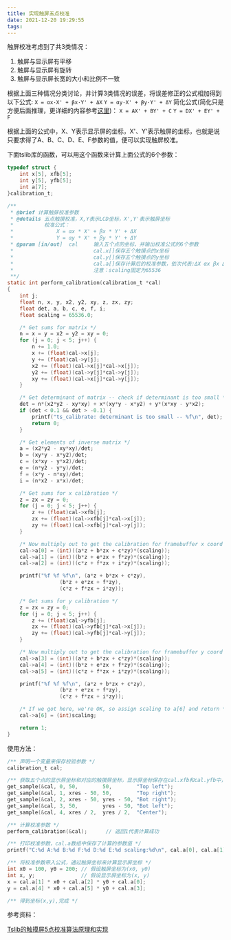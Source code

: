 ```yaml
---
title: 实现触屏五点校准
date: 2021-12-20 19:29:55
tags:
---
```


触屏校准考虑到了共3类情况：
1. 触屏与显示屏有平移
2. 触屏与显示屏有旋转
3. 触屏与显示屏长宽的大小和比例不一致

根据上面三种情况分类讨论，并计算3类情况的误差，将误差修正的公式相加得到以下公式:
`X = αx·X' + βx·Y' + ΔX`
`Y = αy·X' + βy·Y' + ΔY`
简化公式(简化只是方便后面推理，更详细的内容参考[这里](https://blog.csdn.net/witnessiz/article/details/104741588?spm=1001.2101.3001.6650.4&utm_medium=distribute.pc_relevant.none-task-blog-2%7Edefault%7ECTRLIST%7Edefault-4.no_search_link&depth_1-utm_source=distribute.pc_relevant.none-task-blog-2%7Edefault%7ECTRLIST%7Edefault-4.no_search_link))：
`X = AX' + BY' + C`
`Y = DX' + EY' + F`

根据上面的公式中，X、Y表示显示屏的坐标，X'、Y'表示触屏的坐标，也就是说只要求得了A、B、C、D、E、F参数的值，便可以实现触屏校准。

下面tslib库的函数，可以用这个函数来计算上面公式的6个参数：
```c
typedef struct {
	int x[5], xfb[5];
	int y[5], yfb[5];
	int a[7];
}calibration_t;

/**
 * @brief 计算触屏校准参数 
 * @details 五点触摸校准，X,Y表示LCD坐标，X',Y'表示触屏坐标
 *          校准公式：
 *              X = αx * X' + βx * Y' + ΔX
 *              Y = αy * X' + βy * Y' + ΔY
 * @param [in/out]  cal     输入五个点的坐标，并输出校准公式的6个参数
 *                          cal.x[]保存五个触摸点的x坐标
 *                          cal.y[]保存五个触摸点的y坐标
 *                          cal.a[]保存计算后的校准参数，依次代表:ΔX αx βx ΔY αy βy scaling
 *                          注意：scaling固定为65536
 **/
static int perform_calibration(calibration_t *cal)
{
	int j;
	float n, x, y, x2, y2, xy, z, zx, zy;
	float det, a, b, c, e, f, i;
	float scaling = 65536.0;

	/* Get sums for matrix */
	n = x = y = x2 = y2 = xy = 0;
	for (j = 0; j < 5; j++) {
		n += 1.0;
		x += (float)cal->x[j];
		y += (float)cal->y[j];
		x2 += (float)(cal->x[j]*cal->x[j]);
		y2 += (float)(cal->y[j]*cal->y[j]);
		xy += (float)(cal->x[j]*cal->y[j]);
	}

	/* Get determinant of matrix -- check if determinant is too small */
	det = n*(x2*y2 - xy*xy) + x*(xy*y - x*y2) + y*(x*xy - y*x2);
	if (det < 0.1 && det > -0.1) {
		printf("ts_calibrate: determinant is too small -- %f\n", det);
		return 0;
	}

	/* Get elements of inverse matrix */
	a = (x2*y2 - xy*xy)/det;
	b = (xy*y - x*y2)/det;
	c = (x*xy - y*x2)/det;
	e = (n*y2 - y*y)/det;
	f = (x*y - n*xy)/det;
	i = (n*x2 - x*x)/det;

	/* Get sums for x calibration */
	z = zx = zy = 0;
	for (j = 0; j < 5; j++) {
		z += (float)cal->xfb[j];
		zx += (float)(cal->xfb[j]*cal->x[j]);
		zy += (float)(cal->xfb[j]*cal->y[j]);
	}

	/* Now multiply out to get the calibration for framebuffer x coord */
	cal->a[0] = (int)((a*z + b*zx + c*zy)*(scaling));
	cal->a[1] = (int)((b*z + e*zx + f*zy)*(scaling));
	cal->a[2] = (int)((c*z + f*zx + i*zy)*(scaling));

	printf("%f %f %f\n", (a*z + b*zx + c*zy),
			     (b*z + e*zx + f*zy),
			     (c*z + f*zx + i*zy));

	/* Get sums for y calibration */
	z = zx = zy = 0;
	for (j = 0; j < 5; j++) {
		z += (float)cal->yfb[j];
		zx += (float)(cal->yfb[j]*cal->x[j]);
		zy += (float)(cal->yfb[j]*cal->y[j]);
	}

	/* Now multiply out to get the calibration for framebuffer y coord */
	cal->a[3] = (int)((a*z + b*zx + c*zy)*(scaling));
	cal->a[4] = (int)((b*z + e*zx + f*zy)*(scaling));
	cal->a[5] = (int)((c*z + f*zx + i*zy)*(scaling));

	printf("%f %f %f\n", (a*z + b*zx + c*zy),
			     (b*z + e*zx + f*zy),
			     (c*z + f*zx + i*zy));

	/* If we got here, we're OK, so assign scaling to a[6] and return */
	cal->a[6] = (int)scaling;

	return 1;
}
```

使用方法：
```c
/** 声明一个变量来保存校验参数 */
calibration_t cal;

/** 获取五个点的显示屏坐标和对应的触摸屏坐标，显示屏坐标保存在cal.xfb和cal.yfb中，触屏坐标保存在cal.x和cal.y中 */
get_sample(&cal, 0, 50,        50,        "Top left");
get_sample(&cal, 1, xres - 50, 50,        "Top right");
get_sample(&cal, 2, xres - 50, yres - 50, "Bot right");
get_sample(&cal, 3, 50,        yres - 50, "Bot left");
get_sample(&cal, 4, xres / 2,  yres / 2,  "Center");

/** 计算校准参数 */
perform_calibration(&cal);      // 返回1代表计算成功

/** 打印校准参数，cal.a数组中保存了计算的参数值 */
printf("C:%d A:%d B:%d F:%d D:%d E:%d scaling:%d\n", cal.a[0], cal.a[1], cal.a[2], cal.a[3], cal.a[4], cal.a[5], cal.a[6]);

/** 将校准参数带入公式，通过触屏坐标来计算显示屏坐标 */
int x0 = 100, y0 = 200; // 假设触屏坐标为(x0, y0)     
int x, y;               // 假设显示屏坐标为(x, y)
x = cal.a[1] * x0 + cal.a[2] * y0 + cal.a[0];
y = cal.a[4] * x0 + cal.a[5] * y0 + cal.a[3];

/** 得到坐标(x,y),完成 */
```

参考资料：

[Tslib的触摸屏5点校准算法原理和实现](https://blog.csdn.net/witnessiz/article/details/104741588?spm=1001.2101.3001.6650.4&utm_medium=distribute.pc_relevant.none-task-blog-2%7Edefault%7ECTRLIST%7Edefault-4.no_search_link&depth_1-utm_source=distribute.pc_relevant.none-task-blog-2%7Edefault%7ECTRLIST%7Edefault-4.no_search_link)

